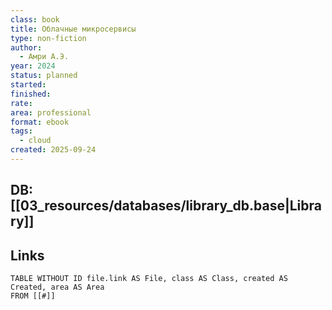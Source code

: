 ```yaml
---
class: book
title: Облачные микросервисы
type: non-fiction
author:
  - Амри А.Э.
year: 2024
status: planned
started:
finished:
rate:
area: professional
format: ebook
tags:
  - cloud
created: 2025-09-24
---
```

## DB: [[03_resources/databases/library_db.base|Library]]

## Links

```dataview
TABLE WITHOUT ID file.link AS File, class AS Class, created AS Created, area AS Area
FROM [[#]]
````
